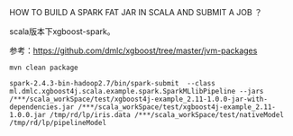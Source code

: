 HOW TO BUILD A SPARK FAT JAR IN SCALA AND SUBMIT A JOB ？

scala版本下xgboost-spark。

参考：https://github.com/dmlc/xgboost/tree/master/jvm-packages



``` 
mvn clean package
```

```
spark-2.4.3-bin-hadoop2.7/bin/spark-submit  --class ml.dmlc.xgboost4j.scala.example.spark.SparkMLlibPipeline --jars /***/scala_workSpace/test/xgboost4j-example_2.11-1.0.0-jar-with-dependencies.jar /***/scala_workSpace/test/xgboost4j-example_2.11-1.0.0.jar /tmp/rd/lp/iris.data /***/scala_workSpace/test/nativeModel /tmp/rd/lp/pipelineModel
```

